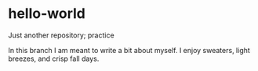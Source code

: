 # hello-world
Just another repository; practice 

In this branch I am meant to write a bit about myself. I enjoy sweaters, light breezes, and crisp fall days. 
